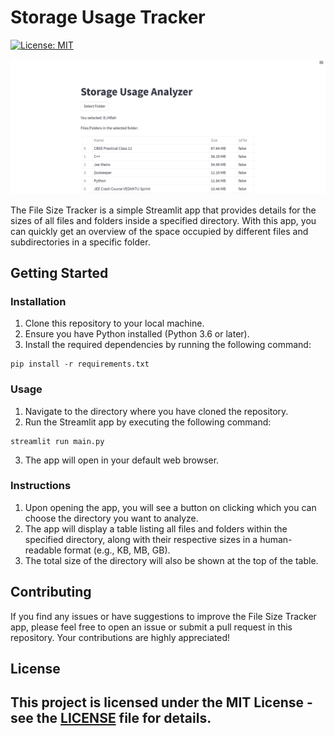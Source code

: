 # Storage Usage Tracker

[![License: MIT](https://img.shields.io/badge/License-MIT-yellow.svg)](https://opensource.org/licenses/MIT)

![File Size Tracker](app_screenshot.png)

The File Size Tracker is a simple Streamlit app that provides details for the sizes of all files and folders inside a specified directory. With this app, you can quickly get an overview of the space occupied by different files and subdirectories in a specific folder.

## Getting Started

### Installation

1. Clone this repository to your local machine.
2. Ensure you have Python installed (Python 3.6 or later).
3. Install the required dependencies by running the following command:

```
pip install -r requirements.txt
```

### Usage

1. Navigate to the directory where you have cloned the repository.
2. Run the Streamlit app by executing the following command:

```
streamlit run main.py
```

3. The app will open in your default web browser.

### Instructions

1. Upon opening the app, you will see a button on clicking which you can choose the directory you want to analyze.
2. The app will display a table listing all files and folders within the specified directory, along with their respective sizes in a human-readable format (e.g., KB, MB, GB).
3. The total size of the directory will also be shown at the top of the table.

## Contributing

If you find any issues or have suggestions to improve the File Size Tracker app, please feel free to open an issue or submit a pull request in this repository. Your contributions are highly appreciated!

## License

This project is licensed under the MIT License - see the [LICENSE](https://opensource.org/license/mit/) file for details.
---
